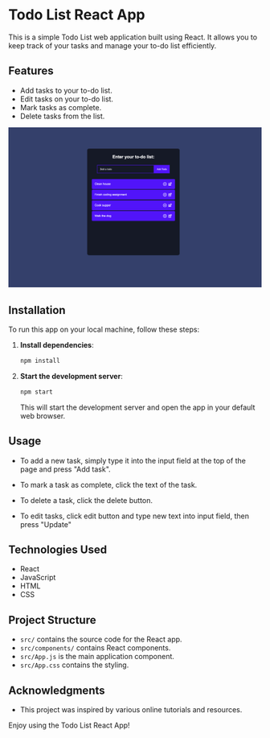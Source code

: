 # Todo List React App

This is a simple Todo List web application built using React. It allows you to keep track of your tasks and manage your to-do list efficiently.

## Features

- Add tasks to your to-do list.
- Edit tasks on your to-do list.
- Mark tasks as complete.
- Delete tasks from the list.

!['main-photo'](https://github.com/Jwheels/react-todo-app/blob/main/photos/todo-image.png?raw=true)

## Installation

To run this app on your local machine, follow these steps:

1. **Install dependencies**:

   ```bash
   npm install
   ```

2. **Start the development server**:

   ```bash
   npm start
   ```

   This will start the development server and open the app in your default web browser.

## Usage

- To add a new task, simply type it into the input field at the top of the page and press "Add task".

- To mark a task as complete, click the text of the task.

- To delete a task, click the delete button.

- To edit tasks, click edit button and type new text into input field, then press "Update"

## Technologies Used

- React
- JavaScript
- HTML
- CSS

## Project Structure

- `src/` contains the source code for the React app.
- `src/components/` contains React components.
- `src/App.js` is the main application component.
- `src/App.css` contains the styling.

## Acknowledgments

- This project was inspired by various online tutorials and resources.

Enjoy using the Todo List React App!
